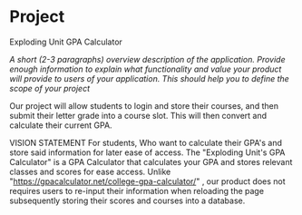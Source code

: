 # Project
Exploding Unit GPA Calculator

*A short (2-3 paragraphs) overview description of the application. Provide enough information to explain what functionality and value your product will provide to users of your application. This should help you to define the scope of your project*

Our project will allow students to login and store their courses, and then submit their letter grade into a course slot. This will then convert and calculate their current GPA. 


VISION STATEMENT
For students, Who want to calculate their GPA's and store said information for later ease of access. The "Exploding Unit's GPA Calculator" is a GPA Calculator that calculates your GPA and stores relevant classes and scores for ease access. Unlike "https://gpacalculator.net/college-gpa-calculator/" , our product does not requires users to re-input their information when reloading the page subsequently storing their scores and courses into a database.
